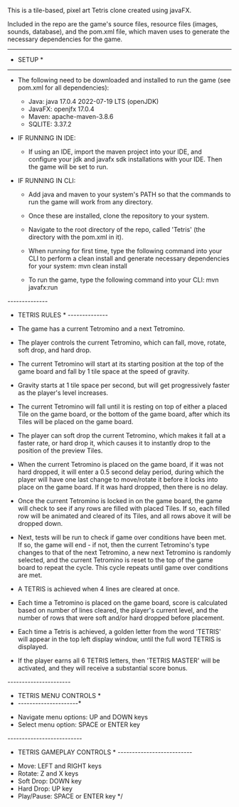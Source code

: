 This is a tile-based, pixel art Tetris clone created using javaFX.

Included in the repo are the game's source files, resource files (images, sounds, database), and the pom.xml file, which maven uses to generate the necessary dependencies
for the game.

 *********
 * SETUP *
 *********
 - The following need to be downloaded and installed to run the game (see pom.xml for all dependencies):
    - Java:   java 17.0.4 2022-07-19 LTS (openJDK)
    - JavaFX: openjfx 17.0.4
    - Maven:  apache-maven-3.8.6
    - SQLITE: 3.37.2
    
 - IF RUNNING IN IDE: 
    
    - If using an IDE, import the maven project into your IDE, and configure your jdk and javafx sdk installations with your IDE. Then the game will be set to run.
    
 - IF RUNNING IN CLI:
     - Add java and maven to your system's PATH so that the commands to run the game will work from any directory.
    
     - Once these are installed, clone the repository to your system.
 
     - Navigate to the root directory of the repo, called 'Tetris' (the directory with the pom.xml in it).
 
     - When running for first time, type the following command into your CLI to perform a clean install and generate necessary dependencies for your system:
            mvn clean install
     
     - To run the game, type the following command into your CLI:
            mvn javafx:run
        
    

 *--------------*
 * TETRIS RULES *
 *--------------*
 - The game has a current Tetromino and a next Tetromino.

 - The player controls the current Tetromino, which can fall, move, rotate, soft drop, and hard drop.

 - The current Tetromino will start at its starting position at the top of the game board and fall by
   1 tile space at the speed of gravity.

 - Gravity starts at 1 tile space per second, but will get progressively faster as the player's level increases.

 - The current Tetromino will fall until it is resting on top of either a placed Tile on the game board, or the
   bottom of the game board, after which its Tiles will be placed on the game board.

 - The player can soft drop the current Tetromino, which makes it fall at a faster rate, or hard drop it,
   which causes it to instantly drop to the position of the preview Tiles.

 - When the current Tetromino is placed on the game board, if it was not hard dropped, it will enter a 0.5 second
   delay period, during which the player will have one last change to move/rotate it before it locks into place on
   the game board. If it was hard dropped, then there is no delay.

 - Once the current Tetromino is locked in on the game board, the game will check to see if any rows are filled
   with placed Tiles. If so, each filled row will be animated and cleared of its Tiles, and all rows above it
   will be dropped down.

 - Next, tests will be run to check if game over conditions have
   been met. If so, the game will end - if not, then the current Tetromino's type changes to that of the next
   Tetromino, a new next Tetromino is randomly selected, and the current Tetromino is reset to the top of the game board
   to repeat the cycle. This cycle repeats until game over conditions are met.

 - A TETRIS is achieved when 4 lines are cleared at once.

 - Each time a Tetromino is placed on the game board, score is calculated based on number of lines cleared,
   the player's current level, and the number of rows that were soft and/or hard dropped before placement.

 - Each time a Tetris is achieved, a golden letter from the word 'TETRIS' will appear in the top left display window,
   until the full word TETRIS is displayed.

 - If the player earns all 6 TETRIS letters, then 'TETRIS MASTER' will be activated, and they will receive a substantial
   score bonus.

 *----------------------*
 * TETRIS MENU CONTROLS *
 * ---------------------*
 - Navigate menu options: UP and DOWN keys
 - Select menu option:    SPACE or ENTER key

 *--------------------------*
 * TETRIS GAMEPLAY CONTROLS *
 *--------------------------*
 - Move:       LEFT and RIGHT keys
 - Rotate:     Z and X keys
 - Soft Drop:  DOWN key
 - Hard Drop:  UP key
 - Play/Pause: SPACE or ENTER key
 */
